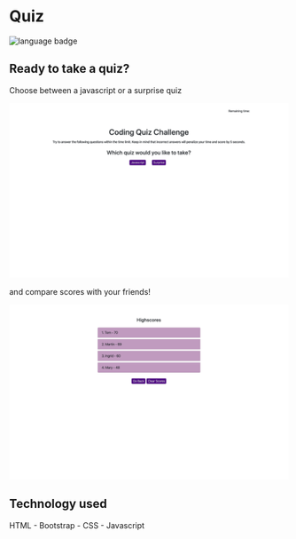 # Quiz

![language badge](https://img.shields.io/github/languages/top/inorrmann/Quiz-Code)

## Ready to take a quiz?

Choose between a javascript or a surprise quiz

![start-quiz](./start.png)

and compare scores with your friends!

![high-scores-screen](./high-scores.png)

## Technology used

HTML - Bootstrap - CSS - Javascript
